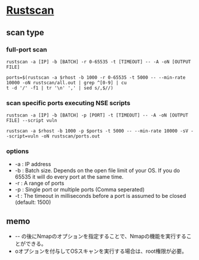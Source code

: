# [Rustscan](https://rustscan.github.io/RustScan/)

## scan type
### full-port scan
```
rustscan -a [IP] -b [BATCH] -r 0-65535 -t [TIMEOUT] -- -A -oN [OUTPUT FILE]
```
```
ports=$(rustscan -a $rhost -b 1000 -r 0-65535 -t 5000 -- --min-rate 10000 -oN rustscan/all.out | grep ^[0-9] | cu
t -d '/' -f1 | tr '\n' ',' | sed s/,$//)
```

### scan specific ports executing NSE scripts
```
rustscan -a [IP] -b [BATCH] -p [PORT] -t [TIMEOUT] -- -A -oN [OUTPUT FILE] --script vuln
```
```
rustscan -a $rhost -b 1000 -p $ports -t 5000 -- --min-rate 10000 -sV --script=vuln -oN rustscan/ports.out
```

### options
- -a : IP address
- -b : Batch size. Depends on the open file limit of your OS.  If you do 65535 it will do every port at the same time. 
- -r : A range of ports
- -p : Single port or multiple ports (Comma seperated)
- -t : The timeout in milliseconds before a port is assumed to be closed (default: 1500)

## memo
- -- の後にNmapのオプションを指定することで、Nmapの機能を実行することができる。
- oオプションを付与してOSスキャンを実行する場合は、root権限が必要。

